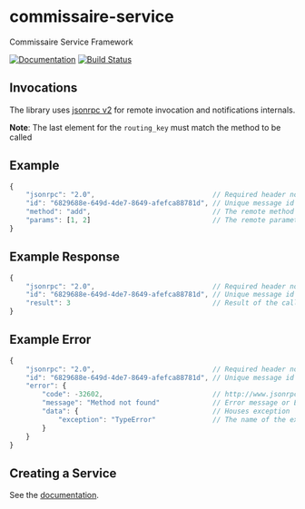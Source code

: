 # commissaire-service
Commissaire Service Framework

[![Documentation](https://readthedocs.org/projects/commissaire/badge/?version=latest)](http://commissaire.readthedocs.org/) [![Build Status](https://travis-ci.org/projectatomic/commissaire-service.svg)](https://travis-ci.org/projectatomic/commissaire-service)

## Invocations
The library uses [jsonrpc v2](http://www.jsonrpc.org/specification) for remote
invocation and notifications internals.

**Note**: The last element for the ``routing_key`` must match the method to be called

## Example

```javascript
{
    "jsonrpc": "2.0",                             // Required header noting version of jsonrpc
    "id": "6829688e-649d-4de7-8649-afefca88781d", // Unique message id
    "method": "add",                              // The remote method to call
    "params": [1, 2]                              // The remote parameters to provide to the method
}
```

## Example Response
```javascript
{
    "jsonrpc": "2.0",                             // Required header noting version of jsonrpc
    "id": "6829688e-649d-4de7-8649-afefca88781d", // Unique message id
    "result": 3                                   // Result of the call
}
```

## Example Error
```javascript
{
    "jsonrpc": "2.0",                             // Required header noting version of jsonrpc
    "id": "6829688e-649d-4de7-8649-afefca88781d", // Unique message id
    "error": {
        "code": -32602,                           // http://www.jsonrpc.org/specification#error_object
        "message": "Method not found"             // Error message or Exception message
        "data": {                                 // Houses exception
            "exception": "TypeError"              // The name of the exception class or None
        }
    }
}
```

## Creating a Service

See the [documentation](http://commissaire.readthedocs.org/).
